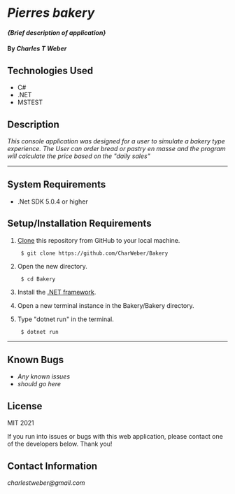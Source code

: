 # _Pierres bakery_

#### _{Brief description of application}_

#### By _**Charles T Weber**_

## Technologies Used

* C#
* .NET
* MSTEST

## Description

_This console application was designed for a user to simulate a bakery type experience. The User can order bread or pastry en masse and the program will calculate the price based on the "daily sales"_

<hr>

## System Requirements

* .Net SDK 5.0.4 or higher

## Setup/Installation Requirements

1. [Clone](https://docs.github.com/en/github/creating-cloning-and-archiving-repositories/cloning-a-repository-from-github/cloning-a-repository) this repository from GitHub to your local machine.

        $ git clone https://github.com/CharWeber/Bakery

2. Open the new directory.

        $ cd Bakery

3. Install the [.NET framework](https://docs.microsoft.com/en-us/dotnet/core/install/windows?tabs=net50).


4. Open a new terminal instance in the Bakery/Bakery directory.

5. Type "dotnet run" in the terminal.

        $ dotnet run

<hr>

## Known Bugs

* _Any known issues_
* _should go here_

## License

MIT 2021

If you run into issues or bugs with this web application, please contact one of the developers below. Thank you!

## Contact Information

_charlestweber@gmail.com_